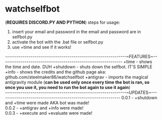 # watchselfbot
(**REQUIRES DISCORD.PY AND PYTHON**)
steps for usage: 
1. insert your email and password in the email and password are in selfbot.py
2. activate the bot with the .bat file or selfbot.py
3. use +time and see if it works!

--------------------------------------------------------------~FEATURES~--------------------------------------------------------------
+time - shows the time and date. DUH
+shutdown - shuts down the selfbot. IT'S SIMPLE
+info - shows the credits and the github page aka: github.com/steelmaker86/watchselfbot
+antigrav - imports the magical antigravity module (**can be used only once every time the bot is ran, so once you use it,  you need to run the bot again to use it again**)                                                                                                       
--------------------------------------------------------------~UPDATES~--------------------------------------------------------------
0.0.1 - +shutdown and +time were made AKA bot was made!                                                                                   
0.0.2 - +antigrav and +info were made!                                                                                                     
0.0.3 - +execute and +evaluate were made!
